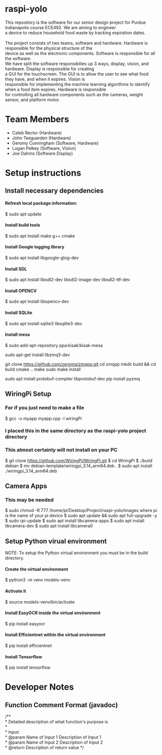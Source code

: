 # raspi-yolo
This repository is the software for our senior design project for Purdue Indianapolis course ECE492. We are aiming to engineer\
a device to reduce household food waste by tracking expiration dates.
\
\
The project consists of two teams, software and hardware. Hardware is responsible for the physical structure of the\
device as well as the electronic components. Software is responsible for all the software.\
We have split the software responsibilies up 3 ways, display, vision, and hardware. Display is responsible for creating\
a GUI for the touchscreen. The GUI is to allow the user to see what food they have, and when it expires. Vision is\
responsible for implementing the machine learning algorithms to identify when a food item expires. Hardware is responsible\
for controlling all hardware components such as the cameras, weight sensor, and platform motor.

# Team Members
- Caleb Rector (Hardware)
- John Teeguarden (Hardware)
- Geromy Cunningham (Software, Hardware)
- Logan Pelkey (Software, Vision)
- Joe Dahms (Software Display)

# Setup instructions

## Install necessary dependencies
#### Refresh local package information:
$ sudo apt update
#### Install build tools
$ sudo apt install make g++ cmake
#### Install Google logging library
$ sudo apt install libgoogle-glog-dev
#### Install SDL
$ sudo apt install libsdl2-dev libsdl2-image-dev libsdl2-ttf-dev  
#### Install OPENCV
$ sudo apt install libopencv-dev
#### Install SQLite
$ sudo apt install sqlite3 libsqlite3-dev
#### Install mesa
$ sudo add-apt-repository ppa:kisak/kisak-mesa

sudo apt-get install libzmq3-dev 

git clone https://github.com/zeromq/zmqpp.git
cd zmqpp
mkdir build && cd build
cmake ..
make
sudo make install

sudo apt install protobuf-compiler libprotobuf-dev
pip install pyzmq

## WiringPi Setup
### For if you just need to make a file
$ gcc -o myapp myapp.cpp -l wiringPi

### I placed this in the same directory as the raspi-yolo project directory
### This almost certainly will not install on your PC
$ git clone https://github.com/WiringPi/WiringPi.git
$ cd WiringPi
$ ./build debian
$ mv debian-template/wiringpi_3.14_arm64.deb .
$ sudo apt install ./wiringpi_3.14_arm64.deb

## Camera Apps
### This may be needed
$ sudo chmod -R 777 /home/pi/Desktop/Project/raspi-yolo/images
where pi is the name of your pi device
$ sudo apt update && sudo apt full-upgrade -y
$ sudo rpi-update
$ sudo apt install libcamera-apps
$ sudo apt install libcamera-dev
$ sudo apt install libcamera0

## Setup Python virual environment
NOTE: To setup the Python virtual environment you must be in the build directory.
#### Create the virtual environment
$ python3 -m venv models-venv
#### Activate it
$ source models-venv/bin/activate
#### Install EasyOCR inside the virtual environment
$ pip install easyocr
#### Install Efficientnet within the virtual environment
$ pip install efficientnet
#### Install Tensorflow
$ pip install tensorflow

# Developer Notes
## Function Comment Format (javadoc)
/**  
 \* Detailed description of what function's purpose is  
 \*  
 \* Input:  
 \* @param Name of Input 1 Description of Input 1  
 \* @param Name of Input 2 Description of Input 2  
 \* @return Description of return value
 */  


